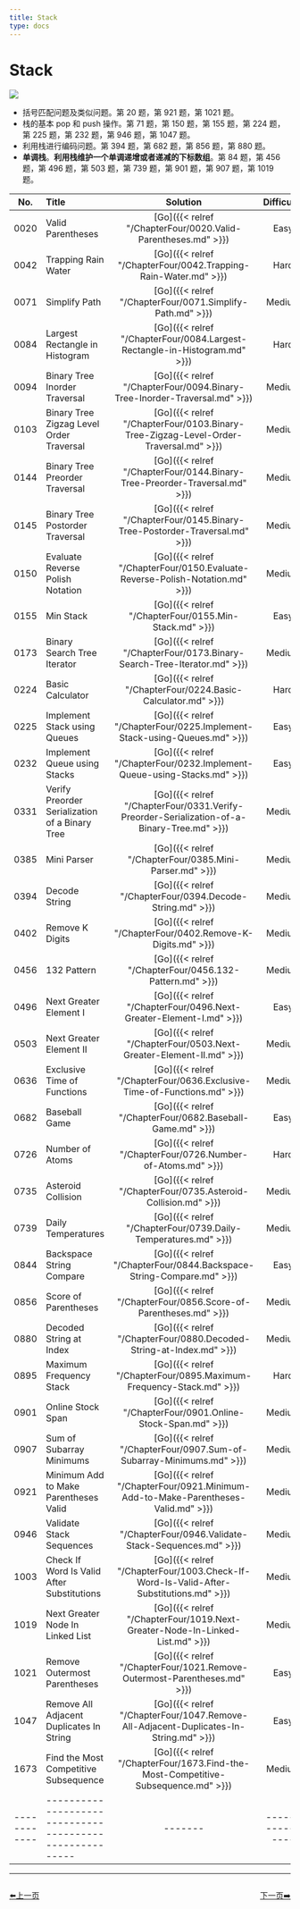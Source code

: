 ```yaml
---
title: Stack
type: docs
---
```


# Stack

![](https://img.halfrost.com/Leetcode/Stack.png)

- 括号匹配问题及类似问题。第 20 题，第 921 题，第 1021 题。
- 栈的基本 pop 和 push 操作。第 71 题，第 150 题，第 155 题，第 224 题，第 225 题，第 232 题，第 946 题，第 1047 题。
- 利用栈进行编码问题。第 394 题，第 682 题，第 856 题，第 880 题。
- **单调栈**。**利用栈维护一个单调递增或者递减的下标数组**。第 84 题，第 456 题，第 496 题，第 503 题，第 739 题，第 901 题，第 907 题，第 1019 题。



| No.      | Title | Solution | Difficulty | TimeComplexity | SpaceComplexity |Favorite| Acceptance |
|:--------:|:------- | :--------: | :----------: | :----: | :-----: | :-----: |:-----: |
|0020|Valid Parentheses|[Go]({{< relref "/ChapterFour/0020.Valid-Parentheses.md" >}})|Easy| O(log n)| O(1)||39.7%|
|0042|Trapping Rain Water|[Go]({{< relref "/ChapterFour/0042.Trapping-Rain-Water.md" >}})|Hard| O(n)| O(1)|❤️|50.8%|
|0071|Simplify Path|[Go]({{< relref "/ChapterFour/0071.Simplify-Path.md" >}})|Medium| O(n)| O(n)|❤️|33.6%|
|0084|Largest Rectangle in Histogram|[Go]({{< relref "/ChapterFour/0084.Largest-Rectangle-in-Histogram.md" >}})|Hard| O(n)| O(n)|❤️|36.8%|
|0094|Binary Tree Inorder Traversal|[Go]({{< relref "/ChapterFour/0094.Binary-Tree-Inorder-Traversal.md" >}})|Medium| O(n)| O(1)||65.5%|
|0103|Binary Tree Zigzag Level Order Traversal|[Go]({{< relref "/ChapterFour/0103.Binary-Tree-Zigzag-Level-Order-Traversal.md" >}})|Medium| O(n)| O(n)||49.8%|
|0144|Binary Tree Preorder Traversal|[Go]({{< relref "/ChapterFour/0144.Binary-Tree-Preorder-Traversal.md" >}})|Medium| O(n)| O(1)||57.2%|
|0145|Binary Tree Postorder Traversal|[Go]({{< relref "/ChapterFour/0145.Binary-Tree-Postorder-Traversal.md" >}})|Medium| O(n)| O(1)||57.1%|
|0150|Evaluate Reverse Polish Notation|[Go]({{< relref "/ChapterFour/0150.Evaluate-Reverse-Polish-Notation.md" >}})|Medium| O(n)| O(1)||37.6%|
|0155|Min Stack|[Go]({{< relref "/ChapterFour/0155.Min-Stack.md" >}})|Easy| O(n)| O(n)||46.0%|
|0173|Binary Search Tree Iterator|[Go]({{< relref "/ChapterFour/0173.Binary-Search-Tree-Iterator.md" >}})|Medium| O(n)| O(1)||59.7%|
|0224|Basic Calculator|[Go]({{< relref "/ChapterFour/0224.Basic-Calculator.md" >}})|Hard| O(n)| O(n)||38.0%|
|0225|Implement Stack using Queues|[Go]({{< relref "/ChapterFour/0225.Implement-Stack-using-Queues.md" >}})|Easy| O(n)| O(n)||47.0%|
|0232|Implement Queue using Stacks|[Go]({{< relref "/ChapterFour/0232.Implement-Queue-using-Stacks.md" >}})|Easy| O(n)| O(n)||51.7%|
|0331|Verify Preorder Serialization of a Binary Tree|[Go]({{< relref "/ChapterFour/0331.Verify-Preorder-Serialization-of-a-Binary-Tree.md" >}})|Medium| O(n)| O(1)||40.9%|
|0385|Mini Parser|[Go]({{< relref "/ChapterFour/0385.Mini-Parser.md" >}})|Medium||||34.3%|
|0394|Decode String|[Go]({{< relref "/ChapterFour/0394.Decode-String.md" >}})|Medium| O(n)| O(n)||52.4%|
|0402|Remove K Digits|[Go]({{< relref "/ChapterFour/0402.Remove-K-Digits.md" >}})|Medium| O(n)| O(1)||28.6%|
|0456|132 Pattern|[Go]({{< relref "/ChapterFour/0456.132-Pattern.md" >}})|Medium| O(n)| O(n)||30.6%|
|0496|Next Greater Element I|[Go]({{< relref "/ChapterFour/0496.Next-Greater-Element-I.md" >}})|Easy| O(n)| O(n)||65.2%|
|0503|Next Greater Element II|[Go]({{< relref "/ChapterFour/0503.Next-Greater-Element-II.md" >}})|Medium| O(n)| O(n)||58.2%|
|0636|Exclusive Time of Functions|[Go]({{< relref "/ChapterFour/0636.Exclusive-Time-of-Functions.md" >}})|Medium| O(n)| O(n)||54.0%|
|0682|Baseball Game|[Go]({{< relref "/ChapterFour/0682.Baseball-Game.md" >}})|Easy| O(n)| O(n)||66.2%|
|0726|Number of Atoms|[Go]({{< relref "/ChapterFour/0726.Number-of-Atoms.md" >}})|Hard| O(n)| O(n) |❤️|51.0%|
|0735|Asteroid Collision|[Go]({{< relref "/ChapterFour/0735.Asteroid-Collision.md" >}})|Medium| O(n)| O(n) ||43.2%|
|0739|Daily Temperatures|[Go]({{< relref "/ChapterFour/0739.Daily-Temperatures.md" >}})|Medium| O(n)| O(n) ||64.4%|
|0844|Backspace String Compare|[Go]({{< relref "/ChapterFour/0844.Backspace-String-Compare.md" >}})|Easy| O(n)| O(n) ||46.8%|
|0856|Score of Parentheses|[Go]({{< relref "/ChapterFour/0856.Score-of-Parentheses.md" >}})|Medium| O(n)| O(n)||62.3%|
|0880|Decoded String at Index|[Go]({{< relref "/ChapterFour/0880.Decoded-String-at-Index.md" >}})|Medium| O(n)| O(n)||28.3%|
|0895|Maximum Frequency Stack|[Go]({{< relref "/ChapterFour/0895.Maximum-Frequency-Stack.md" >}})|Hard| O(n)| O(n)  ||62.2%|
|0901|Online Stock Span|[Go]({{< relref "/ChapterFour/0901.Online-Stock-Span.md" >}})|Medium| O(n)| O(n)  ||61.2%|
|0907|Sum of Subarray Minimums|[Go]({{< relref "/ChapterFour/0907.Sum-of-Subarray-Minimums.md" >}})|Medium| O(n)| O(n)|❤️|33.2%|
|0921|Minimum Add to Make Parentheses Valid|[Go]({{< relref "/ChapterFour/0921.Minimum-Add-to-Make-Parentheses-Valid.md" >}})|Medium| O(n)| O(n)||74.6%|
|0946|Validate Stack Sequences|[Go]({{< relref "/ChapterFour/0946.Validate-Stack-Sequences.md" >}})|Medium| O(n)| O(n)||63.4%|
|1003|Check If Word Is Valid After Substitutions|[Go]({{< relref "/ChapterFour/1003.Check-If-Word-Is-Valid-After-Substitutions.md" >}})|Medium| O(n)| O(1)||56.2%|
|1019|Next Greater Node In Linked List|[Go]({{< relref "/ChapterFour/1019.Next-Greater-Node-In-Linked-List.md" >}})|Medium| O(n)| O(1)||58.2%|
|1021|Remove Outermost Parentheses|[Go]({{< relref "/ChapterFour/1021.Remove-Outermost-Parentheses.md" >}})|Easy| O(n)| O(1)||78.7%|
|1047|Remove All Adjacent Duplicates In String|[Go]({{< relref "/ChapterFour/1047.Remove-All-Adjacent-Duplicates-In-String.md" >}})|Easy| O(n)| O(1)||70.3%|
|1673|Find the Most Competitive Subsequence|[Go]({{< relref "/ChapterFour/1673.Find-the-Most-Competitive-Subsequence.md" >}})|Medium||||39.9%|
|------------|-------------------------------------------------------|-------| ----------------| ---------------|-------------|-------------|-------------|


----------------------------------------------
<div style="display: flex;justify-content: space-between;align-items: center;">
<p><a href="https://books.halfrost.com/leetcode/ChapterTwo/Linked_List/">⬅️上一页</a></p>
<p><a href="https://books.halfrost.com/leetcode/ChapterTwo/Tree/">下一页➡️</a></p>
</div>
